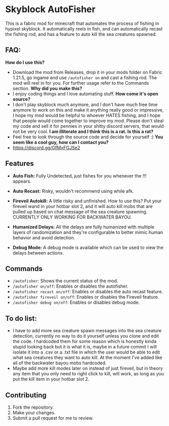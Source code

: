 # Skyblock AutoFisher

This is a fabric mod for minecraft that automates the process of fishing in hypixel skyblock. It automatically reels in fish, and can automatically recast the fishing rod, and has a feature to auto kill the sea creatures spawned.

## FAQ:

**How do I use this?**
- Download the mod from Releases, drop it in your mods folder on Fabric 1.21.5, go ingame and use `/autofisher on` and cast a fishing rod. The mod will reel in for you. For further usage refer to the Commands section.
**Why did you make this?**
- I enjoy coding things and I love automating stuff.
**How come it's open source?**
- I don't play skyblock much anymore, and I don't have much free time anymore to work on this and make it anything really good or impressive, I hope my mod would be helpful to whoever HATES fishing, and I hope that people would come together to improve my mod. Please don't steal my code and sell it for pennies in your shitty discord servers, that would not be very cool. 
**I am illiterate and I think this is a rat. Is this a rat?**
- Feel free to look through the source code and decide for yourself :)
**You seem like a cool guy, how can I contact you?**
- https://discord.gg/GfMvFGJSe2 

## Features
  
-   **Auto Fish:** Fully Undetected, just fishes for you whenever the !!! appears.
-   **Auto Recast:** Risky, wouldn't recommend using while afk.
-   **Fireveil Autokill:** A little risky and unfinished. How to use this? Put your fireveil wand in your hotbar slot 2, and it will auto kill mobs that are pulled up based on chat message of the sea creature spawning. CURRENTLY ONLY WORKING FOR BACKWATER BAYOU.

-   **Humanized Delays:** All the delays are fully humanized with multiple layers of randomization and they're configurable to better mimic human behavior and avoid detection.
-   **Debug Mode:** A debug mode is available which can be used to view the delays between actions. 

## Commands

-   `/autofisher`: Shows the current status of the mod.
-   `/autofisher on/off`: Enables or disables the autofisher.
-   `/autofisher recast on/off`: Enables or disables the auto recast feature.
-   `/autofisher fireveil on/off`: Enables or disables the Fireveil feature.
-   `/autofisher debug on/off`: Enables or disables debug mode.

## To do list:

-   I have to add more sea creature spawn messages into the sea creature detection, currently no way to do it yourself unless you clone and edit the code. I hardcoded them for some reason which is honestly kinda stupid looking back but it is what it is, maybe in a future commit I will isolate it into a .csv or a .txt file in which the user would be able to edit what sea creatures they want to auto kill. At the moment I've added like all of the backwater bayou mobs hardcoded. 
-   Maybe add more kill modes later on instead of just fireveil, but in theory any item that you only need to right click to kill, will work, as long as you put the kill item in your hotbar slot 2.

## Contributing

1.  Fork the repository.
2.  Make your changes.
3.  Submit a pull request for me to review.
